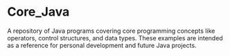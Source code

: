 # Core_Java
A repository of Java programs covering core programming concepts like operators, control structures, and data types. These examples are intended as a reference for personal development and future Java projects.
